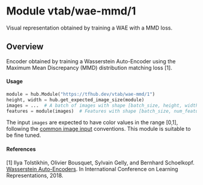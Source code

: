 # Module vtab/&zwnj;wae-mmd/1
Visual representation obtained by training a WAE with a MMD loss.

<!-- asset-path: https://storage.googleapis.com/vtab/wae-mmd/1.tar.gz -->
<!-- dataset: imagenet-ilsvrc-2012-cls -->
<!-- module-type: image-feature-vector -->
<!-- network-architecture: WAE -->
<!-- fine-tunable: true -->
<!-- format: hub -->


## Overview
Encoder obtained by training a Wasserstein Auto-Encoder using the
Maximum Mean Discrepancy (MMD) distribution matching loss [1].

#### Usage

```python
module = hub.Module("https://tfhub.dev/vtab/wae-mmd/1")
height, width = hub.get_expected_image_size(module)
images = ...  # A batch of images with shape [batch_size, height, width, 3].
features = module(images)  # Features with shape [batch_size, num_features].
```

The input `images` are expected to have color values in the range [0,1], following
the [common image input](https://www.tensorflow.org/hub/common_signatures/images#input) conventions.
This module is suitable to be fine tuned.

#### References
[1] Ilya Tolstikhin, Olivier Bousquet, Sylvain Gelly, and Bernhard Schoelkopf.
[Wasserstein Auto-Encoders](https://openreview.net/forum?id=HkL7n1-0b).
In International Conference on Learning Representations, 2018.
